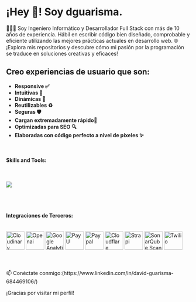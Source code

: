 <h1 align="left">
  ¡Hey 👋! Soy dguarisma.
</h1>

👨🏻‍💻 Soy Ingeniero Informático y Desarrollador Full Stack con más de 10 años de experiencia. Hábil en escribir código bien diseñado, comprobable y eficiente utilizando las mejores prácticas actuales en desarrollo web.
🌐 ¡Explora mis repositorios y descubre cómo mi pasión por la programación se traduce en soluciones creativas y eficaces!
<h2 align="left">
 Creo experiencias de usuario que son:
</h2>

- **Responsive ✅**
- **Intuitivas 🤩**
- **Dinámicas 🧬**
- **Reutilizables ♻️**
- **Seguras 🛡️**
- **Cargan extremadamente rápido🚀**
- **Optimizadas para SEO 🔍**
- **Elaboradas con código perfecto a nivel de píxeles ✨**

<br/>

<h4>Skills and Tools: </h4>
<br/>
<p align="left">
  <a href="#">
    <img src="https://skillicons.dev/icons?i=git,kubernetes,docker,vim,php,html,vue,javascript,react,nextjs,netlify,nestjs,less,laravel,css,github,bitbucket,babel,heroku,go,bun,angular,fastapi,aws,wordpress,redux,nodejs,gulp,sass,figma,firebase,ts,notion,jquery,yarn,npm,pnpm,py,vscode,vite,vercel,svelte,sentry,postgres,mysql,supabase,tailwind,bootstrap,materialui" />
  </a>
</p>
<br/>
<br/>
<h4>Integraciones de Terceros: </h4>
<br/>
        <img style="margin: auto;" alt="Cloudinary"
          src="https://github.com/dguarisma/dguarisma/assets/66569273/5095c550-ebf9-4e48-9a35-cc9408a8f261" width="50"
          height="auto" />
        <img style="margin: auto;" alt="Openai"
          src="https://github.com/dguarisma/dguarisma/assets/66569273/84d754b1-c489-42a1-9f76-1317d19b41de" width="50"
          height="auto" />
        <img style="margin: auto;" alt="Google Analytics"
          src="https://github.com/dguarisma/dguarisma/assets/66569273/9ea979db-a2e4-425f-91dd-b4e3dfaeabda" width="50"
          height="auto" />
        <img style="margin: auto;" alt="PayU"
          src="https://github.com/dguarisma/dguarisma/assets/66569273/14e3c1fa-2f35-4e35-a0e1-4469d8051923" width="50"
          height="auto" />
        <img style="margin: auto;" alt="Paypal"
          src="https://github.com/dguarisma/dguarisma/assets/66569273/c9207930-ab21-4f4e-91d8-b97145673a1a" width="50"
          height="auto" />
        <img style="margin: auto;" alt="Cloudflare"
          src="https://github.com/dguarisma/dguarisma/assets/66569273/e31337f3-0664-4e2e-bee2-abacbbf07cd5" width="50"
          height="auto" />
        <img style="margin: auto;" alt="Strapi"
          src="https://github.com/dguarisma/dguarisma/assets/66569273/d023002a-2004-4ed2-84b0-2244a704ebbf" width="50"
          height="auto" /
        <img style="margin: auto;" alt="Sendgrid"
          src="https://github.com/dguarisma/dguarisma/assets/66569273/2652bec3-20fd-4037-b31d-960c9fc8e335" width="50"
          height="auto" />
        <img style="margin: auto;" alt="SonarQube Scan"
          src="https://github.com/dguarisma/dguarisma/assets/66569273/a9568721-f2ee-4909-92b7-92a867b2e2e2" width="50"
          height="auto" />
        <img style="margin: auto;" alt="Twilio"
          src="https://github.com/dguarisma/dguarisma/assets/66569273/a2ac36bb-a3ad-4dad-9742-d3e242827261" width="50"
          height="auto" />
 

<br/>
<br/>
<br/>
<br/>
📫 Conéctate conmigo:(https://www.linkedin.com/in/david-guarisma-684469106/)

¡Gracias por visitar mi perfil!
